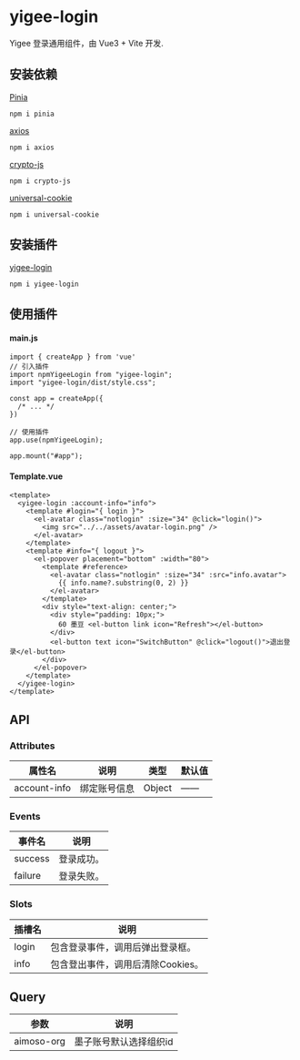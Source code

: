 # yigee-login

Yigee 登录通用组件，由 Vue3 + Vite 开发.

## 安装依赖

[Pinia](https://www.npmjs.com/package/pinia)

```
npm i pinia
```

[axios](https://www.npmjs.com/package/axios)

```
npm i axios
```

[crypto-js](https://www.npmjs.com/package/crypto-js)

```
npm i crypto-js
```

[universal-cookie](https://www.npmjs.com/package/universal-cookie)

```
npm i universal-cookie
```

## 安装插件

[yigee-login](https://www.npmjs.com/package/yigee-login)

```
npm i yigee-login
```

## 使用插件

#### main.js

```
import { createApp } from 'vue'
// 引入插件
import npmYigeeLogin from "yigee-login";
import "yigee-login/dist/style.css";

const app = createApp({
  /* ... */
})

// 使用插件
app.use(npmYigeeLogin);

app.mount("#app");
```

#### Template.vue

```
<template>
  <yigee-login :account-info="info">
    <template #login="{ login }">
      <el-avatar class="notlogin" :size="34" @click="login()">
        <img src="../../assets/avatar-login.png" />
      </el-avatar>
    </template>
    <template #info="{ logout }">
      <el-popover placement="bottom" :width="80">
        <template #reference>
          <el-avatar class="notlogin" :size="34" :src="info.avatar">
            {{ info.name?.substring(0, 2) }}
          </el-avatar>
        </template>
        <div style="text-align: center;">
          <div style="padding: 10px;">
            60 墨豆 <el-button link icon="Refresh"></el-button>
          </div>
          <el-button text icon="SwitchButton" @click="logout()">退出登录</el-button>
        </div>
      </el-popover>
    </template>
  </yigee-login>
</template>
```

## API

### Attributes

| 属性名       | 说明         | 类型   | 默认值 |
| ------------ | ------------ | ------ | ------ |
| account-info | 绑定账号信息 | Object | ——     |

### Events

| 事件名  | 说明       |
| ------- | ---------- |
| success | 登录成功。 |
| failure | 登录失败。 |

### Slots

| 插槽名 | 说明                              |
| ------ | --------------------------------- |
| login  | 包含登录事件，调用后弹出登录框。  |
| info   | 包含登出事件，调用后清除Cookies。 |

## Query

| 参数       | 说明                   |
| ---------- | ---------------------- |
| aimoso-org | 墨子账号默认选择组织id |
